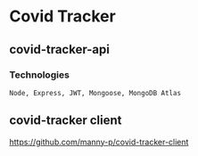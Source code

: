# Covid Tracker

## covid-tracker-api

### Technologies
```
Node, Express, JWT, Mongoose, MongoDB Atlas

```

## covid-tracker client
https://github.com/manny-p/covid-tracker-client
